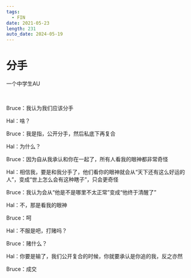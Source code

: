 ```yaml
---
tags:
  - FIN
date: 2021-05-23
length: 231
auto_date: 2024-05-19
---
```


# 分手

一个中学生AU

<br>

Bruce：我认为我们应该分手

Hal：啥？

Bruce：我是指，公开分手，然后私底下再复合

Hal：为什么？

Bruce：因为自从我承认和你在一起了，所有人看我的眼神都非常奇怪

Hal：相信我，要是和我分手了，他们看你的眼神就会从“天下还有这么好运的人”，变成“世上怎么会有这种瞎子”，只会更奇怪

Bruce：我认为会从“他是不是哪里不太正常”变成“他终于清醒了”

Hal：不，那是看我的眼神

Bruce：呵

Hal：不服是吧，打赌吗？

Bruce：赌什么？

Hal：你要是输了，我们公开复合的时候，你就要承认是你追的我，反之亦然

Bruce：成交
